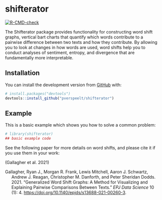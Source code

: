 
<!-- README.md is generated from README.Rmd. Please edit that file -->

# shifterator

<!-- badges: start -->

[![R-CMD-check](https://github.com/pverspeelt/shifterator/workflows/R-CMD-check/badge.svg)](https://github.com/pverspeelt/shifterator/actions)
<!-- badges: end -->

The Shifterator package provides functionality for constructing word
shift graphs, vertical bart charts that quantify which words contribute
to a pairwise difference between two texts and how they contribute. By
allowing you to look at changes in how words are used, word shifts help
you to conduct analyses of sentiment, entropy, and divergence that are
fundamentally more interpretable.

## Installation

You can install the development version from
[GitHub](https://github.com/) with:

``` r
# install.packages("devtools")
devtools::install_github("pverspeelt/shifterator")
```

## Example

This is a basic example which shows you how to solve a common problem:

``` r
# library(shifterator)
## basic example code
```

See the following paper for more details on word shifts, and please cite
it if you use them in your work:

(Gallagher et al. 2021)

<div id="refs" class="references csl-bib-body hanging-indent">

<div id="ref-Gallagher2021" class="csl-entry">

Gallagher, Ryan J., Morgan R. Frank, Lewis Mitchell, Aaron J. Schwartz,
Andrew J. Reagan, Christopher M. Danforth, and Peter Sheridan Dodds.
2021. “Generalized Word Shift Graphs: A Method for Visualizing and
Explaining Pairwise Comparisons Between Texts.” *EPJ Data Science* 10
(1): 4. <https://doi.org/10.1140/epjds/s13688-021-00260-3>.

</div>

</div>
